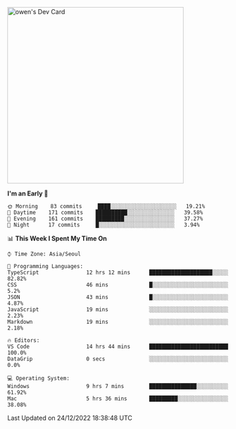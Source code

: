 <a href="https://app.daily.dev/owen_9066"><img src="https://api.daily.dev/devcards/51e5c69f10114f2abe0ae390c27b0828.png?r=hyb" width="400" alt="owen's Dev Card"/></a>

 
 <!--START_SECTION:waka-->
**I'm an Early 🐤** 

```text
🌞 Morning    83 commits     ████░░░░░░░░░░░░░░░░░░░░░   19.21% 
🌆 Daytime    171 commits    ██████████░░░░░░░░░░░░░░░   39.58% 
🌃 Evening    161 commits    █████████░░░░░░░░░░░░░░░░   37.27% 
🌙 Night      17 commits     █░░░░░░░░░░░░░░░░░░░░░░░░   3.94%

```


📊 **This Week I Spent My Time On** 

```text
⌚︎ Time Zone: Asia/Seoul

💬 Programming Languages: 
TypeScript               12 hrs 12 mins      ████████████████████░░░░░   82.82% 
CSS                      46 mins             █░░░░░░░░░░░░░░░░░░░░░░░░   5.2% 
JSON                     43 mins             █░░░░░░░░░░░░░░░░░░░░░░░░   4.87% 
JavaScript               19 mins             ░░░░░░░░░░░░░░░░░░░░░░░░░   2.23% 
Markdown                 19 mins             ░░░░░░░░░░░░░░░░░░░░░░░░░   2.18%

🔥 Editors: 
VS Code                  14 hrs 44 mins      █████████████████████████   100.0% 
DataGrip                 0 secs              ░░░░░░░░░░░░░░░░░░░░░░░░░   0.0%

💻 Operating System: 
Windows                  9 hrs 7 mins        ███████████████░░░░░░░░░░   61.92% 
Mac                      5 hrs 36 mins       █████████░░░░░░░░░░░░░░░░   38.08%

```


 Last Updated on 24/12/2022 18:38:48 UTC
<!--END_SECTION:waka-->
